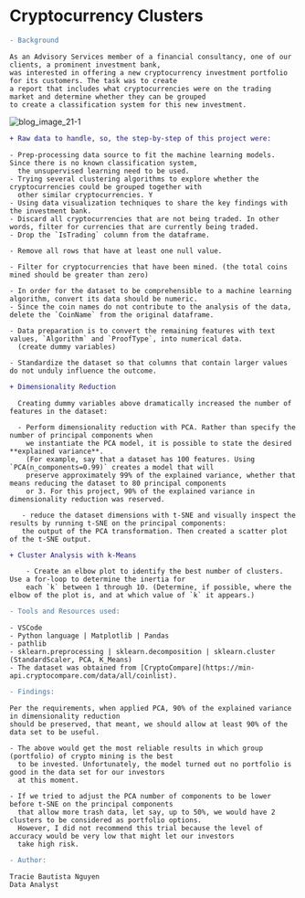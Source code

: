 # Cryptocurrency Clusters

```diff
- Background
```

    As an Advisory Services member of a financial consultancy, one of our clients, a prominent investment bank, 
    was interested in offering a new cryptocurrency investment portfolio for its customers. The task was to create 
    a report that includes what cryptocurrencies were on the trading market and determine whether they can be grouped 
    to create a classification system for this new investment.
    
  ![blog_image_21-1](https://user-images.githubusercontent.com/93897775/167540512-1482f689-521d-45df-bc1c-b1fd0bd4549e.png)


```diff
+ Raw data to handle, so, the step-by-step of this project were:
```
    
    - Prep-processing data source to fit the machine learning models. Since there is no known classification system, 
      the unsupervised learning need to be used. 
    - Trying several clustering algorithms to explore whether the cryptocurrencies could be grouped together with 
      other similar cryptocurrencies. Y
    - Using data visualization techniques to share the key findings with the investment bank.
    - Discard all cryptocurrencies that are not being traded. In other words, filter for currencies that are currently being traded. 
    - Drop the `IsTrading` column from the dataframe.

    - Remove all rows that have at least one null value.

    - Filter for cryptocurrencies that have been mined. (the total coins mined should be greater than zero)

    - In order for the dataset to be comprehensible to a machine learning algorithm, convert its data should be numeric. 
    - Since the coin names do not contribute to the analysis of the data, delete the `CoinName` from the original dataframe.

    - Data preparation is to convert the remaining features with text values, `Algorithm` and `ProofType`, into numerical data. 
      (create dummy variables)

    - Standardize the dataset so that columns that contain larger values do not unduly influence the outcome.

```diff
+ Dimensionality Reduction
```

      Creating dummy variables above dramatically increased the number of features in the dataset: 
      
      - Perform dimensionality reduction with PCA. Rather than specify the number of principal components when 
        we instantiate the PCA model, it is possible to state the desired **explained variance**. 
        (For example, say that a dataset has 100 features. Using `PCA(n_components=0.99)` creates a model that will 
        preserve approximately 99% of the explained variance, whether that means reducing the dataset to 80 principal components
        or 3. For this project, 90% of the explained variance in dimensionality reduction was reserved.
        
       - reduce the dataset dimensions with t-SNE and visually inspect the results by running t-SNE on the principal components: 
       the output of the PCA transformation. Then created a scatter plot of the t-SNE output.
       

```diff
+ Cluster Analysis with k-Means
```

        - Create an elbow plot to identify the best number of clusters. Use a for-loop to determine the inertia for 
        each `k` between 1 through 10. (Determine, if possible, where the elbow of the plot is, and at which value of `k` it appears.)

```diff
- Tools and Resources used:
``` 

    - VSCode 
    - Python language | Matplotlib | Pandas 
    - pathlib
    - sklearn.preprocessing | sklearn.decomposition | sklearn.cluster (StandardScaler, PCA, K_Means)
    - The dataset was obtained from [CryptoCompare](https://min-api.cryptocompare.com/data/all/coinlist).
    
```diff
- Findings:
```

    Per the requirements, when applied PCA, 90% of the explained variance in dimensionality reduction 
    should be preserved, that meant, we should allow at least 90% of the data set to be useful. 
    
    - The above would get the most reliable results in which group (portfolio) of crypto mining is the best 
      to be invested. Unfortunately, the model turned out no portfolio is good in the data set for our investors
      at this moment. 
    
    - If we tried to adjust the PCA number of components to be lower before t-SNE on the principal components 
      that allow more trash data, let say, up to 50%, we would have 2 clusters to be considered as portfolio options. 
      However, I did not recommend this trial because the level of accuracy would be very low that might let our investors 
      take high risk. 


```diff
- Author:
```

    Tracie Bautista Nguyen
    Data Analyst 
    
